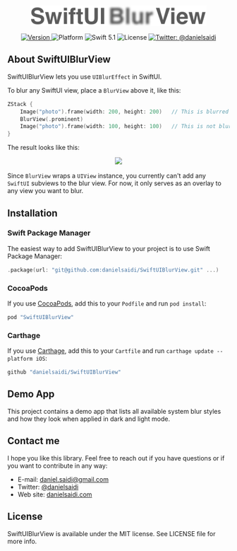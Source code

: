 <p align="center">
    <img src ="Resources/Logo.png" width=400 />
</p>

<p align="center">
    <a href="https://github.com/danielsaidi/SwiftUIBlurView">
        <img src="https://badge.fury.io/gh/danielsaidi%2FSwiftUIBlurView.svg?style=flat" alt="Version" />
    </a>
    <img src="https://img.shields.io/cocoapods/p/SwiftUIBlurView.svg?style=flat" alt="Platform" />
    <img src="https://img.shields.io/badge/Swift-5.1-orange.svg" alt="Swift 5.1" />
    <img src="https://badges.frapsoft.com/os/mit/mit.svg?style=flat&v=102" alt="License" />
    <a href="https://twitter.com/danielsaidi">
        <img src="https://img.shields.io/badge/contact-@danielsaidi-blue.svg?style=flat" alt="Twitter: @danielsaidi" />
    </a>
</p>


## <a name="about"></a>About SwiftUIBlurView

SwiftUIBlurView lets you use `UIBlurEffect` in SwiftUI.

To blur any SwiftUI view, place a `BlurView` above it, like this:

```swift
ZStack {
    Image("photo").frame(width: 200, height: 200)   // This is blurred
    BlurView(.prominent)
    Image("photo").frame(width: 100, height: 100)   // This is not blurred
}
```

The result looks like this:

<p align="center">
    <img src ="Resources/Demo.gif" />
</p>

Since `BlurView` wraps a `UIView` instance, you currently can't add any `SwiftUI`
subviews to the blur view. For now, it only serves as an overlay to any view you
want to blur.


## Installation

### Swift Package Manager

The easiest way to add SwiftUIBlurView to your project is to use Swift Package Manager:
```swift
.package(url: "git@github.com:danielsaidi/SwiftUIBlurView.git" ...)
```

### CocoaPods

If you use [CocoaPods](CocoaPods), add this to your `Podfile` and run `pod install`:
```ruby
pod "SwiftUIBlurView"
```

### <a name="carthage"></a>Carthage

If you use [Carthage](Carthage), add this to your `Cartfile` and run `carthage update --platform iOS`:
```ruby
github "danielsaidi/SwiftUIBlurView"
```


## Demo App

This project contains a demo app that lists all available system blur styles and
how they look when applied in dark and light mode.


## Contact me

I hope you like this library. Feel free to reach out if you have questions or if
you want to contribute in any way:

* E-mail: [daniel.saidi@gmail.com](mailto:daniel.saidi@gmail.com)
* Twitter: [@danielsaidi](http://www.twitter.com/danielsaidi)
* Web site: [danielsaidi.com](http://www.danielsaidi.com)


## License

SwiftUIBlurView is available under the MIT license. See LICENSE file for more info.


[Carthage]: https://github.com/Carthage
[CocoaPods]: http://cocoapods.org
[GitHub]: https://github.com/danielsaidi/SwiftUIBlurView
[License]: https://github.com/danielsaidi/SwiftUIBlurView/blob/master/LICENSE